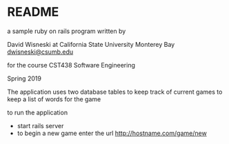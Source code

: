 # README

a sample ruby on rails program written by 

David Wisneski at California State University Monterey Bay 
dwisneski@csumb.edu

for the course CST438 Software Engineering 

Spring 2019

The application uses two database tables
 to keep track of current games 
 to keep a list of words for the game

to run the application 

- start rails server
- to begin a new game enter the url http://hostname.com/game/new 
  
  
